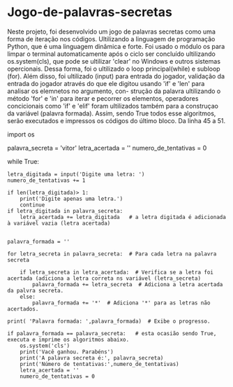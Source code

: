 # Jogo-de-palavras-secretas
Neste projeto, foi desenvolvido um jogo de palavras secretas como uma forma de iteração nos códigos.
Ultilizando a linguagem de programação Python, que é uma linguagem dinâmica e forte.
Foi usado o módulo os para limpar o terminal automaticamente após o ciclo ser concluído ultilizando 
os.system(cls), que pode se ultilizar 'clear' no Windows e outros sistemas opercionais. Dessa forma, foi o ultilizado o loop principal(while) e subloop (for). Além disso, foi ultilizado (input) para entrada do jogador, validação da entrada do
jogador através do que ele digitou usando 'if' e 'len' para analisar os elemnetos no argumento, con-
strução da palavra ultilizando o método 'for' e 'in' para iterar e pecorrer os elementos, operadores
concicionais como 'if' e 'elif' foram ultilizados também para a construçao da variável (palavra formada).
Assim, sendo True todos esse algoritmos, serão executados e impressos os códigos do último bloco. Da
linha 45 a 51.




import os

palavra_secreta = 'vitor'
letra_acertada = ''
numero_de_tentativas = 0


while True:
    
    letra_digitada = input('Digite uma letra: ')
    numero_de_tentativas += 1
    
    if len(letra_digitada)> 1:
        print('Digite apenas uma letra.')
        continue
    if letra_digitada in palavra_secreta:
        letra_acertada += letra_digitada   # a letra digitada é adicionada à variável vazia (letra acertada)


    palavra_formada = ''

    for letra_secreta in palavra_secreta:  # Para cada letra na palavra secreta
    
        if letra_secreta in letra_acertada:  # Verifica se a letra foi acertada (adiciona a letra correta ns variável (letra_secreta)
            palavra_formada += letra_secreta  # Adiciona a letra acertada da palvra secreta.
        else:
            palavra_formada += '*'  # Adiciona '*' para as letras não acertados.
        
    print( 'Palavra formada: ',palavra_formada)  # Exibe o progresso.
    
    if palavra_formada == palavra_secreta:   # esta ocasião sendo True, executa e imprime os algoritmos abaixo.
        os.system('cls')
        print('Vacê ganhou. Parabéns')
        print('A palavra secreta é:', palavra_secreta)
        print('Número de tentativas:',numero_de_tentativas)
        letra_acertada = ''
        numero_de_tentativas = 0
        
  
